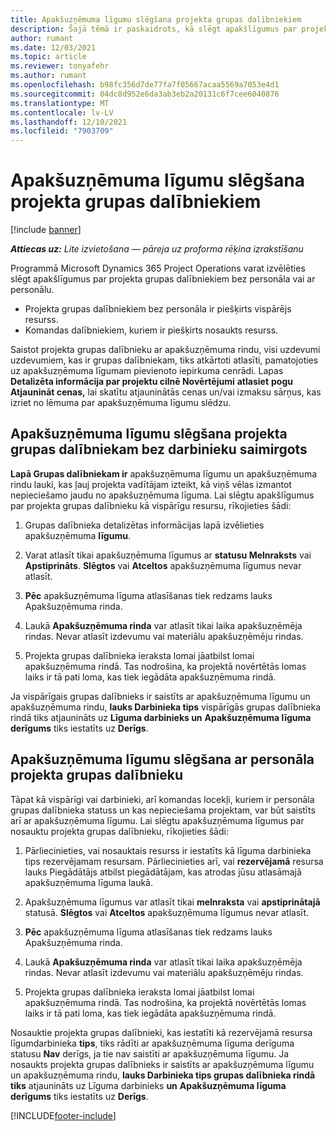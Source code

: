 ```yaml
---
title: Apakšuzņēmuma līgumu slēgšana projekta grupas dalībniekiem
description: Šajā tēmā ir paskaidrots, kā slēgt apakšlīgumus par projekta grupas dalībniekiem programmā Microsoft Dynamics 365 Project Operations.
author: rumant
ms.date: 12/03/2021
ms.topic: article
ms.reviewer: tonyafehr
ms.author: rumant
ms.openlocfilehash: b98fc356d7de77fa7f05667acaa5569a7053e4d1
ms.sourcegitcommit: 04dc8d952e6da3ab3eb2a20131c6f7cee6040876
ms.translationtype: MT
ms.contentlocale: lv-LV
ms.lasthandoff: 12/10/2021
ms.locfileid: "7903709"
---
```

# <a name="subcontracting-project-team-members"></a>Apakšuzņēmuma līgumu slēgšana projekta grupas dalībniekiem

[!include [banner](../../includes/dataverse-preview.md)]

_**Attiecas uz:** Lite izvietošana — pāreja uz proforma rēķina izrakstīšanu_

Programmā Microsoft Dynamics 365 Project Operations varat izvēlēties slēgt apakšlīgumus par projekta grupas dalībniekiem bez personāla vai ar personālu.

- Projekta grupas dalībniekiem bez personāla ir piešķirts vispārējs resurss.
- Komandas dalībniekiem, kuriem ir piešķirts nosaukts resurss.

Saistot projekta grupas dalībnieku ar apakšuzņēmuma rindu, visi uzdevumi uzdevumiem, kas ir grupas dalībniekam, tiks atkārtoti atlasīti, pamatojoties uz apakšuzņēmuma līgumam pievienoto iepirkuma cenrādi.  Lapas **Detalizēta informācija par projektu cilnē Novērtējumi** **atlasiet** **pogu Atjaunināt cenas,** lai skatītu atjauninātās cenas un/vai izmaksu sārņus, kas izriet no lēmuma par apakšuzņēmuma līgumu slēdzu. 

## <a name="subcontracting-an-unstaffed-project-team-member"></a>Apakšuzņēmuma līgumu slēgšana projekta grupas dalībniekam bez darbinieku saimirgots
**Lapā Grupas dalībniekam ir** apakšuzņēmuma līgumu un apakšuzņēmuma rindu lauki, kas ļauj projekta vadītājam izteikt, kā viņš vēlas izmantot nepieciešamo jaudu no apakšuzņēmuma līguma. Lai slēgtu apakšlīgumus par projekta grupas dalībnieku kā vispārīgu resursu, rīkojieties šādi:

1.  Grupas dalībnieka detalizētas informācijas lapā izvēlieties apakšuzņēmuma **līgumu**.

2.  Varat atlasīt tikai apakšuzņēmuma līgumus ar **statusu Melnraksts** vai **Apstiprināts**. **Slēgtos** vai **Atceltos** apakšuzņēmuma līgumus nevar atlasīt. 

3.  **Pēc** apakšuzņēmuma līguma atlasīšanas tiek redzams lauks Apakšuzņēmuma rinda.

4.  Laukā **Apakšuzņēmuma rinda** var atlasīt tikai laika apakšuzņēmēja rindas. Nevar atlasīt izdevumu vai materiālu apakšuzņēmēju rindas.

5.  Projekta grupas dalībnieka ieraksta lomai jāatbilst lomai apakšuzņēmuma rindā. Tas nodrošina, ka projektā novērtētās lomas laiks ir tā pati loma, kas tiek iegādāta apakšuzņēmuma rindā. 

Ja vispārīgais grupas dalībnieks ir saistīts ar apakšuzņēmuma līgumu un apakšuzņēmuma rindu, **lauks Darbinieka tips** vispārīgās grupas dalībnieka rindā tiks atjaunināts uz **Līguma darbinieks un** **Apakšuzņēmuma līguma derīgums** tiks iestatīts uz **Derīgs**.

## <a name="subcontracting-a-staffed-project-team-member"></a>Apakšuzņēmuma līgumu slēgšana ar personāla projekta grupas dalībnieku
Tāpat kā vispārīgi vai darbinieki, arī komandas locekļi, kuriem ir personāla grupas dalībnieka statuss un kas nepieciešama projektam, var būt saistīts arī ar apakšuzņēmuma līgumu. Lai slēgtu apakšuzņēmuma līgumus par nosauktu projekta grupas dalībnieku, rīkojieties šādi:

1.  Pārliecinieties, vai nosauktais resurss ir iestatīts kā līguma darbinieka tips rezervējamam resursam. Pārliecinieties arī, vai **rezervējamā** resursa lauks Piegādātājs atbilst piegādātājam, kas atrodas jūsu atlasāmajā apakšuzņēmuma līguma laukā. 

2.  Apakšuzņēmuma līgumus var atlasīt tikai **melnraksta** vai **apstiprinātajā** statusā. **Slēgtos** vai **Atceltos** apakšuzņēmuma līgumus nevar atlasīt. 

3.  **Pēc** apakšuzņēmuma līguma atlasīšanas tiek redzams lauks Apakšuzņēmuma rinda.

4.  Laukā **Apakšuzņēmuma rinda** var atlasīt tikai laika apakšuzņēmēja rindas. Nevar atlasīt izdevumu vai materiālu apakšuzņēmēju rindas.

5.  Projekta grupas dalībnieka ieraksta lomai jāatbilst lomai apakšuzņēmuma rindā. Tas nodrošina, ka projektā novērtētās lomas laiks ir tā pati loma, kas tiek iegādāta apakšuzņēmuma rindā. 

Nosauktie projekta grupas dalībnieki, kas iestatīti kā rezervējamā resursa līgumdarbinieka **tips**, tiks rādīti ar apakšuzņēmuma līguma derīguma statusu **Nav** derīgs, ja tie nav saistīti ar apakšuzņēmuma līgumu. Ja nosaukts projekta grupas dalībnieks ir saistīts ar apakšuzņēmuma līgumu un apakšuzņēmuma rindu, **lauks Darbinieka tips grupas dalībnieka rindā tiks** atjaunināts uz Līguma darbinieks **un** **Apakšuzņēmuma līguma derīgums** tiks iestatīts uz **Derīgs**.

[!INCLUDE[footer-include](../../includes/footer-banner.md)]

